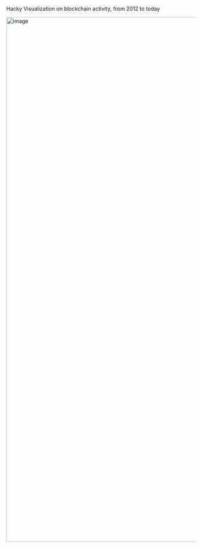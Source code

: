 Hacky Visualization on blockchain activity, from 2012 to today 

<img width="1396" alt="image" src="https://github.com/user-attachments/assets/7eac35c0-6326-4ba2-8d43-38253c4c736e">
